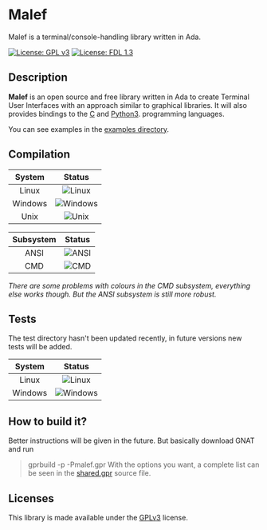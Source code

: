 # Malef
Malef is a terminal/console-handling library written in Ada.

[![License: GPL v3](https://img.shields.io/badge/License-GPLv3-blue.svg)](https://www.gnu.org/licenses/gpl-3.0)
[![License: FDL 1.3](https://img.shields.io/badge/License-FDL%20v1.3-blue.svg)](http://www.gnu.org/licenses/fdl-1.3)

## Description
**Malef** is an open source and free library written in Ada to create Terminal
User Interfaces with an approach similar to graphical libraries. It will also
provides bindings to the [C](https://github.com/joseaverde/CMalef) and
[Python3](https://github.com/joseaverde/PyMalef). programming languages.

You can see examples in the [examples directory](examples/).


## Compilation

| System  | Status |
|:-------:|:------:|
| Linux   | ![Linux](https://img.shields.io/badge/build-passing-success)     |
| Windows | ![Windows](https://img.shields.io/badge/build-passing-success)   |
| Unix    | ![Unix](https://img.shields.io/badge/build-not_tested-important) |

| Subsystem | Status |
|:---------:|:------:|
| ANSI      | ![ANSI](https://img.shields.io/badge/build-passing-success) |
| CMD       | ![CMD](https://img.shields.io/badge/build-passing-success) |

_There are some problems with colours in the CMD subsystem, everything else
works though. But the ANSI subsystem is still more robust._

## Tests
The test directory hasn't been updated recently, in future versions new tests
will be added.

| System  | Status |
|:-------:|:------:|
| Linux   | ![Linux](https://img.shields.io/badge/tests-passing-success)    |
| Windows | ![Windows](https://img.shields.io/badge/tests-not_implemented-important) |

## How to build it?
Better instructions will be given in the future. But basically download GNAT
and run
> gprbuild -p -Pmalef.gpr
With the options you want, a complete list can be seen in the
[shared.gpr](shared.gpr) source file.


## Licenses
This library is made available under the [GPLv3](LICENSE) license.
